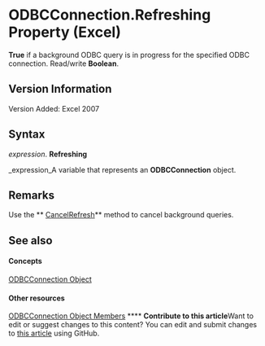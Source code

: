
# ODBCConnection.Refreshing Property (Excel)

 **True** if a background ODBC query is in progress for the specified ODBC connection. Read/write **Boolean**.


## Version Information

Version Added: Excel 2007 


## Syntax

 _expression_. **Refreshing**

 _expression_A variable that represents an  **ODBCConnection** object.


## Remarks

Use the  ** [CancelRefresh](8eafa6de-0c3f-3408-cb69-79d92e254c29.md)** method to cancel background queries.


## See also


#### Concepts


 [ODBCConnection Object](b880ebec-15a4-5a3d-ef02-db73106db9c9.md)
#### Other resources


 [ODBCConnection Object Members](d13b91f3-a89f-7dd7-7a98-f1d952f3b047.md)
****   **Contribute to this article**Want to edit or suggest changes to this content? You can edit and submit changes to  [this article](https://github.com/jhershey00/VBA_Excel_Test/OpenXMLCon/articles/572bec20-9952-9985-09f1-ba328c56c321.md) using GitHub.

